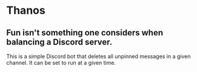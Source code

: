 # Thanos

## Fun isn't something one considers when balancing a Discord server.

This is a simple Discord bot that deletes all unpinned messages in a given channel. It can be set to run at a given time.
